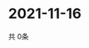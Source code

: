 # 2021-11-16
  共 0条

  <!-- BEGIN -->
  <!-- 最后更新时间Tue Nov 16 2021 04:04:38 GMT+0000 (Coordinated Universal Time) -->
  
  <!-- END -->
  
  